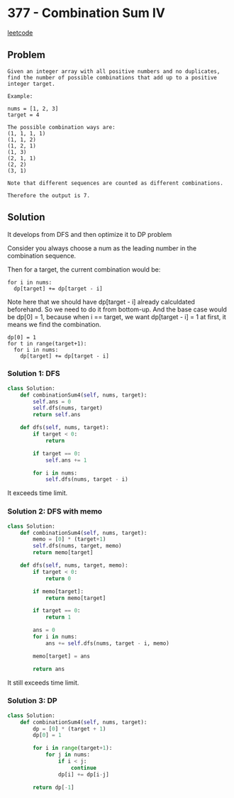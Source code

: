 # 377 - Combination Sum IV

[leetcode](https://leetcode.com/problems/combination-sum-iv/submissions/)

## Problem

    Given an integer array with all positive numbers and no duplicates, find the number of possible combinations that add up to a positive integer target.
    
    Example:
    
    nums = [1, 2, 3]
    target = 4
    
    The possible combination ways are:
    (1, 1, 1, 1)
    (1, 1, 2)
    (1, 2, 1)
    (1, 3)
    (2, 1, 1)
    (2, 2)
    (3, 1)
    
    Note that different sequences are counted as different combinations.
    
    Therefore the output is 7.

## Solution

It develops from DFS and then optimize it to DP problem

Consider you always choose a num as the leading number in the combination sequence.

Then for a target, the current combination would be:

    for i in nums:
      dp[target] += dp[target - i]

Note here that we should have dp[target - i] already calculdated beforehand. So we need to do it from bottom-up. And the base case would be dp[0] = 1, because when i == target, we want dp[target - i] = 1 at first, it means we find the combination.

    dp[0] = 1
    for t in range(target+1):
      for i in nums:
        dp[target] += dp[target - i]

### Solution 1: DFS

```python
class Solution:
    def combinationSum4(self, nums, target):
        self.ans = 0
        self.dfs(nums, target)
        return self.ans

    def dfs(self, nums, target):
        if target < 0:
            return

        if target == 0:
            self.ans += 1

        for i in nums:
            self.dfs(nums, target - i)
```

It exceeds time limit.

### Solution 2: DFS with memo

```python
class Solution:
    def combinationSum4(self, nums, target):
        memo = [0] * (target+1)
        self.dfs(nums, target, memo)
        return memo[target]

    def dfs(self, nums, target, memo):
        if target < 0:
            return 0

        if memo[target]:
            return memo[target]

        if target == 0:
            return 1

        ans = 0
        for i in nums:
            ans += self.dfs(nums, target - i, memo)

        memo[target] = ans

        return ans
```

It still exceeds time limit.

### Solution 3: DP

```python
class Solution:
    def combinationSum4(self, nums, target):
        dp = [0] * (target + 1) 
        dp[0] = 1

        for i in range(target+1):
            for j in nums:
                if i < j:
                    continue
                dp[i] += dp[i-j]

        return dp[-1]
```
